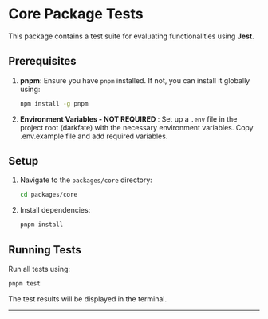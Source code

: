 # Core Package Tests

This package contains a test suite for evaluating functionalities using **Jest**.

## Prerequisites

1. **pnpm**: Ensure you have `pnpm` installed. If not, you can install it globally using:

    ```bash
    npm install -g pnpm
    ```

2. **Environment Variables - NOT REQUIRED** : Set up a `.env` file in the project root (darkfate) with the necessary environment variables. Copy .env.example file and add required variables.

## Setup

1. Navigate to the `packages/core` directory:

    ```bash
    cd packages/core
    ```

2. Install dependencies:
    ```bash
    pnpm install
    ```

## Running Tests

Run all tests using:

```bash
pnpm test
```

The test results will be displayed in the terminal.

---
